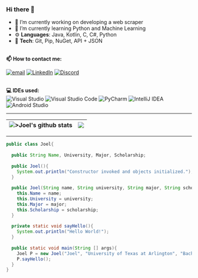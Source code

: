 
### Hi there 👋

- 🔭 I’m currently working on developing a web scraper 
- 🌱 I’m currently learning Python and Machine Learning
- ⚙️ <b>Languages</b>: Java, Kotlin, C, C#, Python
- 🧰 <b>Tech</b>: Git, Pip, NuGet, API + JSON
<!-- Contact info -->
 
<br><b>📫 How to contact me: </b><br>

<a href="mailto:joel.pimenta@mavs.uta.edu"><img src="https://img.shields.io/badge/-EmailMe-red" alt="email"></a>
<a href="https://www.linkedin.com/in/joel-pimenta-22872a208/" target="_blank"><img src="https://img.shields.io/badge/LinkedIn-%230077B5.svg?&style=flat-square&logo=linkedin&logoColor=white" alt="LinkedIn"></a>
[![Discord](https://badgen.net/badge/icon/discord?icon=discord&label)](https://https://discord.com/)

<!-- Tech used -->

<br><b>💻 IDEs used: </b><br>
![Visual Studio](https://img.shields.io/badge/Visual%20Studio-5C2D91.svg?style=for-the-badge&logo=visual-studio&logoColor=white)
![Visual Studio Code](https://img.shields.io/badge/Visual%20Studio%20Code-0078d7.svg?style=for-the-badge&logo=visual-studio-code&logoColor=white)
![PyCharm](https://img.shields.io/badge/pycharm-143?style=for-the-badge&logo=pycharm&logoColor=black&color=black&labelColor=green)
![IntelliJ IDEA](https://img.shields.io/badge/IntelliJIDEA-000000.svg?style=for-the-badge&logo=intellij-idea&logoColor=white)
![Android Studio](https://img.shields.io/badge/Android%20Studio-3DDC84.svg?style=for-the-badge&logo=android-studio&logoColor=white)

---

<!-- Github stats -->

|<img align="center" src="https://github-readme-stats.vercel.app/api?username=psjoel02&show_icons=true&locale=en&count_private=true&layout=full&hide_border=true&bg_color=0D1117&theme=midnight-blue" alt=">Joel's github stats" />|<img align="center" src="https://github-readme-stats.vercel.app/api/top-langs/?username=psjoel02&langs_count=8&count_private=true&layout=full&hide_border=true&bg_color=0D1117&theme=midnight-blue" />|
| ------------- | ------------- |

---
<!-- About me in Java -->
```Java
public class Joel{
  
  public String Name, University, Major, Scholarship;
  
  public Joel(){
    System.out.println("Constructor invoked and objects initialized.");
  }
  
  public Joel(String name, String university, String major, String scholarship){
    this.Name = name;
    this.University = university;
    this.Major = major;
    this.Scholarship = scholarship;
  }
  
  private static void sayHello(){
    System.out.println("Hello World!");
  }
  
  public static void main(String [] args){
    Joel P = new Joel("Joel", "University of Texas at Arlington", "Bachelor's in Computer Science", "Presidential Scholar");
    P.sayHello();
  }
}

```

<!--**psjoel02/psjoel02** is a ✨ _special_ ✨ repository because its `README.md` (this file) appears on your GitHub profile.

Here are some ideas to get you started:

- 🔭 I’m currently working on ...
- 🌱 I’m currently learning ...
- 👯 I’m looking to collaborate on ...
- 🤔 I’m looking for help with ...
- 💬 Ask me about ...
- 📫 How to reach me: ...
- 😄 Pronouns: ...
- ⚡ Fun fact: ...
-->
